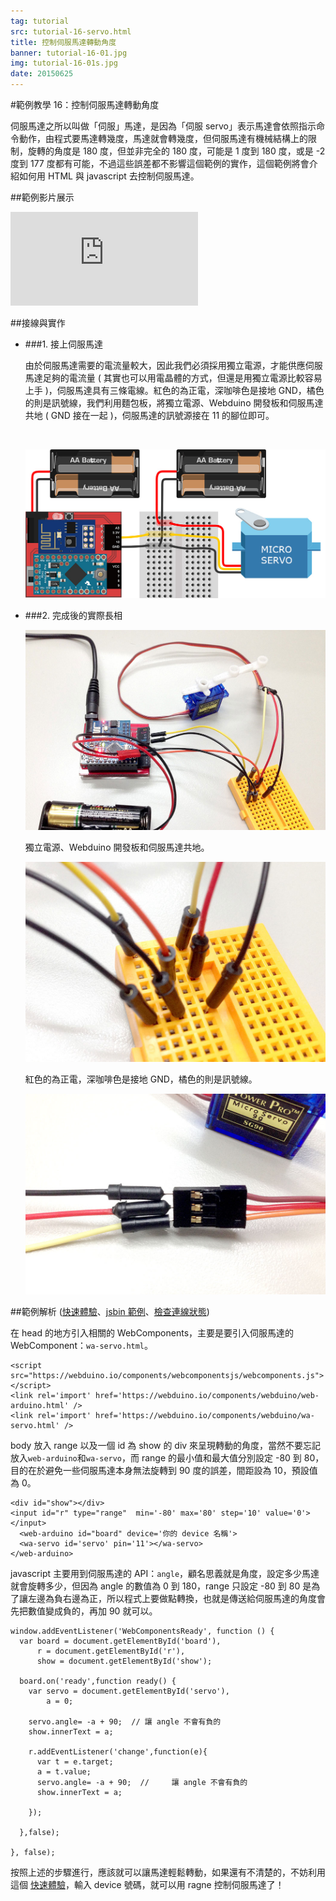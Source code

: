 ```yaml
---
tag: tutorial
src: tutorial-16-servo.html
title: 控制伺服馬達轉動角度
banner: tutorial-16-01.jpg
img: tutorial-16-01s.jpg
date: 20150625
---
```


<!-- @@master  = ../../_layout.html-->

<!-- @@block  =  meta-->

<title>範例教學 16：控制伺服馬達轉動角度 :::: Webduino = Web × Arduino</title>

<meta name="description" content="人體紅外線偵測傳感器 ( PIR ) 可以偵測紅外線的反應變化，當接收到人體發射的紅外線，就會觸發相對應的動作，這個範例利用 Webduino，在人體紅外線傳感器接收到訊號時，觸發網頁的燈泡亮起，同時也讓 LED 燈發光。">

<meta itemprop="description" content="人體紅外線偵測傳感器 ( PIR ) 可以偵測紅外線的反應變化，當接收到人體發射的紅外線，就會觸發相對應的動作，這個範例利用 Webduino，在人體紅外線傳感器接收到訊號時，觸發網頁的燈泡亮起，同時也讓 LED 燈發光。">

<meta property="og:description" content="人體紅外線偵測傳感器 ( PIR ) 可以偵測紅外線的反應變化，當接收到人體發射的紅外線，就會觸發相對應的動作，這個範例利用 Webduino，在人體紅外線傳感器接收到訊號時，觸發網頁的燈泡亮起，同時也讓 LED 燈發光。">

<meta property="og:title" content="範例教學 16：控制伺服馬達轉動角度" >

<meta property="og:url" content="https://webduino.io/tutorials/tutorial-16-servo.html">

<meta property="og:image" content="https://webduino.io/img/tutorials/tutorial-16-01s.jpg">

<meta itemprop="image" content="https://webduino.io/img/tutorials/tutorial-16-01s.jpg">

<include src="../_include-tutorials.html"></include>

<!-- @@close-->

<!-- @@block  =  tutorials-->

#範例教學 16：控制伺服馬達轉動角度

伺服馬達之所以叫做「伺服」馬達，是因為「伺服 servo」表示馬達會依照指示命令動作，由程式要馬達轉幾度，馬達就會轉幾度，但伺服馬達有機械結構上的限制，旋轉的角度是 180 度，但並非完全的 180 度，可能是 1 度到 180 度，或是 -2 度到 177 度都有可能，不過這些誤差都不影響這個範例的實作，這個範例將會介紹如何用 HTML 與 javascript 去控制伺服馬達。

##範例影片展示

<iframe class="youtube" src="https://www.youtube.com/embed/_M1_T8hs74k" frameborder="0" allowfullscreen></iframe>

##接線與實作

- ###1. 接上伺服馬達

	由於伺服馬達需要的電流量較大，因此我們必須採用獨立電源，才能供應伺服馬達足夠的電流量 ( 其實也可以用電晶體的方式，但還是用獨立電源比較容易上手 )，伺服馬達具有三條電線。紅色的為正電，深咖啡色是接地 GND，橘色的則是訊號線，我們利用麵包板，將獨立電源、Webduino 開發板和伺服馬達共地 ( GND 接在一起 )，伺服馬達的訊號源接在 11 的腳位即可。

	<br/>

	![](../img/tutorials/tutorial-16-02.jpg)

- ###2. 完成後的實際長相

	![](../img/tutorials/tutorial-16-03.jpg)

	獨立電源、Webduino 開發板和伺服馬達共地。

	![](../img/tutorials/tutorial-16-04.jpg)

	紅色的為正電，深咖啡色是接地 GND，橘色的則是訊號線。

	![](../img/tutorials/tutorial-16-05.jpg)


##範例解析 ([快速體驗](http://webduinoio.github.io/samples/content/servo/index.html)、[jsbin 範例](http://bin.webduino.io/luhe/edit?html,js,output)、[檢查連線狀態](https://webduino.io/device.html))

在 head 的地方引入相關的 WebComponents，主要是要引入伺服馬達的 WebComponent：`wa-servo.html`。

	<script src="https://webduino.io/components/webcomponentsjs/webcomponents.js"></script>
	<link rel='import' href='https://webduino.io/components/webduino/web-arduino.html' />
	<link rel='import' href='https://webduino.io/components/webduino/wa-servo.html' />

body 放入 range 以及一個 id 為 show 的 div 來呈現轉動的角度，當然不要忘記放入`web-arduino`和`wa-servo`，而 range 的最小值和最大值分別設定 -80 到 80，目的在於避免一些伺服馬達本身無法旋轉到 90 度的誤差，間距設為 10，預設值為 0。

	<div id="show"></div>
	<input id="r" type="range"  min='-80' max='80' step='10' value='0'></input> 
	  <web-arduino id="board" device='你的 device 名稱'>
	  <wa-servo id='servo' pin='11'></wa-servo>
	</web-arduino>

javascript 主要用到伺服馬達的 API：`angle`，顧名思義就是角度，設定多少馬達就會旋轉多少，但因為 angle 的數值為 0 到 180，range 只設定 -80 到 80 是為了讓左邊為負右邊為正，所以程式上要做點轉換，也就是傳送給伺服馬達的角度會先把數值變成負的，再加 90 就可以。

	window.addEventListener('WebComponentsReady', function () {
	  var board = document.getElementById('board'),
	      r = document.getElementById('r'),
	      show = document.getElementById('show');
	  
	  board.on('ready',function ready() {
	    var servo = document.getElementById('servo'),
	        a = 0;
	     
	    servo.angle= -a + 90;  // 讓 angle 不會有負的
	    show.innerText = a;
	    
	    r.addEventListener('change',function(e){
	      var t = e.target;
	      a = t.value;
	      servo.angle= -a + 90;  // 	讓 angle 不會有負的
	      show.innerText = a;
	      
	    });   
	    
	  },false);
	   
	}, false);

按照上述的步驟進行，應該就可以讓馬達輕鬆轉動，如果還有不清楚的，不妨利用這個 [快速體驗](http://webduinoio.github.io/samples/content/servo/index.html)，輸入 device 號碼，就可以用 ragne 控制伺服馬達了！


<!-- @@close-->